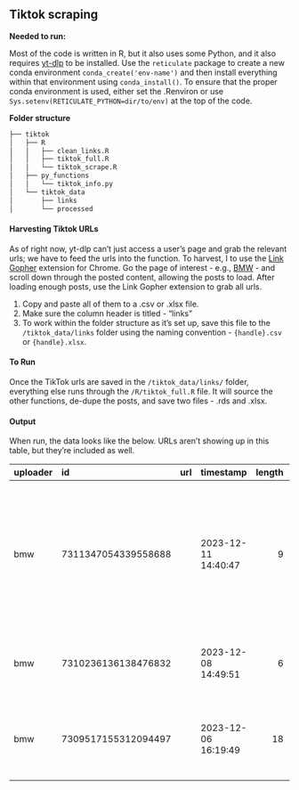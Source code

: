 
<!-- README.md is generated from README.Rmd. Please edit that file -->

## Tiktok scraping

**Needed to run:**

Most of the code is written in R, but it also uses some Python, and it
also requires [yt-dlp](https://github.com/yt-dlp/yt-dlp) to be
installed. Use the `reticulate` package to create a new conda
environment `conda_create('env-name')` and then install everything
within that environment using `conda_install()`. To ensure that the
proper conda environment is used, either set the .Renviron or use
`Sys.setenv(RETICULATE_PYTHON=dir/to/env)` at the top of the code.

**Folder structure**

``` r
├── tiktok
│   ├── R
│   │   ├── clean_links.R
│   │   ├── tiktok_full.R
│   │   └── tiktok_scrape.R
│   ├── py_functions
│   │   └── tiktok_info.py
│   └── tiktok_data
│       ├── links
│       └── processed
```

#### Harvesting Tiktok URLs

As of right now, yt-dlp can’t just access a user’s page and grab the
relevant urls; we have to feed the urls into the function. To harvest, I
to use the [Link
Gopher](https://chrome.google.com/webstore/detail/link-gopher/bpjdkodgnbfalgghnbeggfbfjpcfamkf)
extension for Chrome. Go the page of interest - e.g.,
[BMW](https://www.tiktok.com/@bmw?lang=en) - and scroll down through the
posted content, allowing the posts to load. After loading enough posts,
use the Link Gopher extension to grab all urls.

1.  Copy and paste all of them to a .csv or .xlsx file.
2.  Make sure the column header is titled - “links”
3.  To work within the folder structure as it’s set up, save this file
    to the `/tiktok_data/links` folder using the naming convention -
    `{handle}.csv` or `{handle}.xlsx`.

#### To Run

Once the TikTok urls are saved in the `/tiktok_data/links/` folder,
everything else runs through the `/R/tiktok_full.R` file. It will source
the other functions, de-dupe the posts, and save two files - .rds and
.xlsx.

#### Output

When run, the data looks like the below. URLs aren’t showing up in this
table, but they’re included as well.

<table>
<thead>
<tr>
<th style="text-align:left;">
uploader
</th>
<th style="text-align:left;">
id
</th>
<th style="text-align:left;">
url
</th>
<th style="text-align:left;">
timestamp
</th>
<th style="text-align:right;">
length
</th>
<th style="text-align:left;">
post_text
</th>
<th style="text-align:right;">
view_count
</th>
<th style="text-align:right;">
like_count
</th>
<th style="text-align:right;">
repost_count
</th>
<th style="text-align:right;">
comment_count
</th>
<th style="text-align:left;">
music_artist
</th>
<th style="text-align:left;">
music_track
</th>
<th style="text-align:left;">
download_url
</th>
<th style="text-align:left;">
hashtags
</th>
<th style="text-align:left;">
at_mentions
</th>
</tr>
</thead>
<tbody>
<tr>
<td style="text-align:left;">
bmw
</td>
<td style="text-align:left;">
7311347054339558688
</td>
<td style="text-align:left;">
<https://www.tiktok.com/@6811960716250203142/video/7311347054339558688>
</td>
<td style="text-align:left;">
2023-12-11 14:40:47
</td>
<td style="text-align:right;">
9
</td>
<td style="text-align:left;">
The i7 is a paid actor \#BMWi7 \#carsoftiktok \#ThisIsForwardism
\#bmwlove \#fy The \#BMW i7 xDrive60: Power consumption/100 km, CO2
emission/km, weighted comb.: 19.6–18.4 kWh, 0 g. Electric range: 590–625
km. According to WLTP, b.mw/Further_Info.
</td>
<td style="text-align:right;">
10426
</td>
<td style="text-align:right;">
847
</td>
<td style="text-align:right;">
0
</td>
<td style="text-align:right;">
20
</td>
<td style="text-align:left;">
Tiktok / IG strategy 🚀
</td>
<td style="text-align:left;">
original sound
</td>
<td style="text-align:left;">
<https://v16m-us.tiktokcdn.com/76ed922db436aac6b03a496e6a38137f/65780fe6/video/tos/useast2a/tos-useast2a-ve-0068c001-euttp/oQyRI3rCABitSolYiHwAPi91fhnpFEuII4uv0I/?a=1180&ch=0&cr=13&dr=0&lr=all&cd=0%7C0%7C0%7C&cv=1&br=952&bt=476&bti=OHYpOTY0Zik3OjlmOm01MzE6ZDQ0MDo%3D&cs=2&ds=4&ft=iueGFy7oZZv0PD1MuK2xg9wEYQmYkEeC~&mime_type=video_mp4&qs=15&rc=OjM6NTpoZmc3aTU1O2c6aEBpM2V3ZW85cjhrbzMzZjczM0BfNTE0NWM2NTIxXmFgNjNhYSNlMmkxMmQ0cm9gLS1kMWNzcw%3D%3D&l=202312120146340B58A398BD8AA512D3F9&btag=e00088000&cc=24>
</td>
<td style="text-align:left;">
\#BMWi7 , \#carsoftiktok , \#ThisIsForwardism, \#bmwlove , \#fy , \#BMW
</td>
<td style="text-align:left;">
</td>
</tr>
<tr>
<td style="text-align:left;">
bmw
</td>
<td style="text-align:left;">
7310236136138476832
</td>
<td style="text-align:left;">
<https://www.tiktok.com/@6811960716250203142/video/7310236136138476832>
</td>
<td style="text-align:left;">
2023-12-08 14:49:51
</td>
<td style="text-align:right;">
6
</td>
<td style="text-align:left;">
A NEUE vision is in sight 💛 100% Electric.  \#THEVisionNeueKlasse
\#TheNeueNew \#bmwlive \#FutureMobility \#fy
</td>
<td style="text-align:right;">
67262
</td>
<td style="text-align:right;">
5514
</td>
<td style="text-align:right;">
46
</td>
<td style="text-align:right;">
171
</td>
<td style="text-align:left;">
Lofuu & Shiloh Dynasty & dprk
</td>
<td style="text-align:left;">
love song (hesitations) (sped up)
</td>
<td style="text-align:left;">
<https://v19-us.tiktokcdn.com/34927f23b8d3090dfba279d16f5eaf2e/65780fe4/video/tos/useast2a/tos-useast2a-ve-0068-euttp/oglheLGTjIGM4I9VemIQYoEAWHegtsHB5KegS7/?a=1180&ch=0&cr=13&dr=0&lr=all&cd=0%7C0%7C0%7C&cv=1&br=574&bt=287&bti=OHYpOTY0Zik3OjlmOm01MzE6ZDQ0MDo%3D&cs=2&ds=4&ft=iueGFy7oZZv0PD1XuK2xg9wEYQmYkEeC~&mime_type=video_mp4&qs=15&rc=O2Q2OzVkNWc6OWU7ZDlpOEBpMzw0OHU5cjVsbzMzZjczM0AuLTM2XzMwNjUxNDMxX2AvYSM1cmQxMmRrbm1gLS1kMWNzcw%3D%3D&l=20231212014636B4BF297CC7517B13D88D&btag=e00088000&cc=25>
</td>
<td style="text-align:left;">
\#THEVisionNeueKlasse, \#TheNeueNew , \#bmwlive , \#FutureMobility ,
\#fy
</td>
<td style="text-align:left;">
</td>
</tr>
<tr>
<td style="text-align:left;">
bmw
</td>
<td style="text-align:left;">
7309517155312094497
</td>
<td style="text-align:left;">
<https://www.tiktok.com/@6811960716250203142/video/7309517155312094497>
</td>
<td style="text-align:left;">
2023-12-06 16:19:49
</td>
<td style="text-align:right;">
18
</td>
<td style="text-align:left;">
The perfect way to unwind 🧘 \#BMWRepost (IG: mr.sharknose) \#BMWlove
\#carsoftiktok \#BMWClassic \#BMW \#fy
</td>
<td style="text-align:right;">
52585
</td>
<td style="text-align:right;">
3470
</td>
<td style="text-align:right;">
23
</td>
<td style="text-align:right;">
52
</td>
<td style="text-align:left;">
lolayounggg
</td>
<td style="text-align:left;">
Conceited
</td>
<td style="text-align:left;">
<https://v19-us.tiktokcdn.com/ff32fe6fda4a8d907d3a8a159275063e/65780ff2/video/tos/useast2a/tos-useast2a-ve-0068c001-euttp/o87CENyDdB1wSAC49IqwvWIQiBXiZEn6T0CNq/?a=1180&ch=0&cr=13&dr=0&lr=all&cd=0%7C0%7C0%7C&cv=1&br=2376&bt=1188&bti=OHYpOTY0Zik3OjlmOm01MzE6ZDQ0MDo%3D&cs=2&ds=4&ft=iueGFy7oZZv0PD1w0K2xg9wEYQmYkEeC~&mime_type=video_mp4&qs=15&rc=aTwzPDw3aDM3O2hkaDQ7M0BpajYzZHI5cnQ8bzMzZjczM0BjLS02Xi5gNjQxYTZhM141YSNubmUuMmRrb2xgLS1kMWNzcw%3D%3D&l=20231212014638FD544B02417B05136C82&btag=e00088000&cc=25>
</td>
<td style="text-align:left;">
\#BMWRepost , \#BMWlove , \#carsoftiktok, \#BMWClassic , \#BMW , \#fy
</td>
<td style="text-align:left;">
</td>
</tr>
</tbody>
</table>
